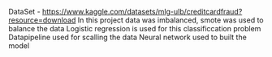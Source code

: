 DataSet - https://www.kaggle.com/datasets/mlg-ulb/creditcardfraud?resource=download
In this project data was imbalanced, smote was used to balance the data
Logistic regression is used for this classificcation problem
Datapipeline used for scalling the data
Neural network used to built the model
